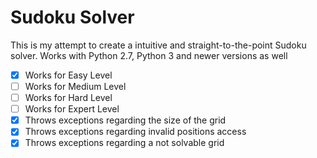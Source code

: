 # Sudoku Solver
This is my attempt to create a intuitive and straight-to-the-point Sudoku solver.
Works with Python 2.7, Python 3 and newer versions as well

- [x] Works for Easy Level
- [ ] Works for Medium Level
- [ ] Works for Hard Level
- [ ] Works for Expert Level
- [x] Throws exceptions regarding the size of the grid
- [x] Throws exceptions regarding invalid positions access
- [x] Throws exceptions regarding a not solvable grid
